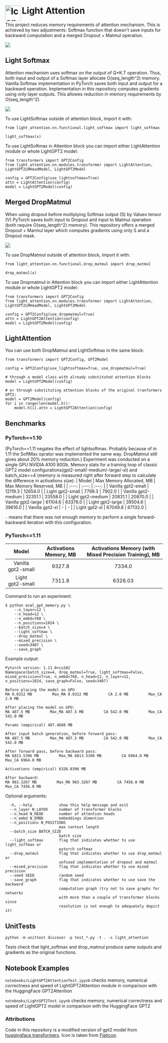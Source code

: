 # <img align="left" alt="Icon" width="50px" src="./img/lightweight.png"> Light Attention

This project reduces memory requirements of attention mechanism. This is achieved by two adjustments: Softmax function that doesn't save inputs for backward computation and a merged Dropout + Matmul operation.

<img src="./img/LightAttention.png">

## Light Softmax
Attention mechanism uses softmax on the output of Q*K.T operation. Thus, both input and output of a Softmax layer allocate O(seq_length^2) memory. 
Vanilla Softmax implementation in PyTorch saves both input and output for a backward operation. 
Implementation in this repository computes gradients using only layer outputs. This allowes reduction in memory requirements by O(seq_length^2).

<img src="./img/softmax.svg">

To use LightSoftmax outside of attention block, import it with:
```
from light_attention.nn.functional.light_softmax import light_softmax

light_softmax(x)
```

To use LightSoftmax in Attention block you can import either LightAttention module or whole LightGPT2 model:
```
from transformers import GPT2Config
from light_attention.nn.modules.transformer import LightAttention, LightGPT2LMHeadModel, LightGPT2Model

config = GPT2Config(use_lightsoftmax=True)
attn = LightAttention(config)
model = LightGPT2Model(config)
```

## Merged DropMatmul
When using dropout before multiplying Softmax output (S) by Values tensor (V) PyTorch saves both input to Dropout and input to Matmul operation (both require O(seq_length^2) memory). This repository offers a merged Dropout + Marmul layer which computes gradients using only S and a Dropout mask. 

<img src="./img/dropmatmul.svg">


To use DropMatmul outside of attention block, import it with:
```
from light_attention.nn.functional.drop_matmul import drop_matmul

drop_matmul(x)
```

To use Dropmatmul in Attention block you can import either LightAttention module or whole LightGPT2 model:
```
from transformers import GPT2Config
from light_attention.nn.modules.transformer import LightAttention, LightGPT2LMHeadModel, LightGPT2Model

config = GPT2Config(use_dropmatmul=True)
attn = LightGPT2Attention(config)
model = LightGPT2Model(config)
```

## LightAttention

You can use both DropMatmul and LightSoftmax in the same block:
```
from transformers import GPT2Config, GPT2Model

config = GPT2Config(use_lightsoftmax=True, use_dropmatmul=True)

# through a model class with already substituted attention blocks
model = LightGPT2Model(config)

# or through substituting attention blocks of the original tranformers GPT2:
model = GPT2Model(config)
for i in range(len(model.h)):
    model.h[i].attn = LightGPT2Attention(config)
```

## Benchmarks

### PyTorch==1.10 
(PyTorch==1.11 negates the effect of lightsoftmax. Probably because of in 1.11 the SoftMax oprator was implemented the same way. DropMatmul still gives about 20% memory reduction.) 
Experiment was conducted on a single GPU NVIDIA A100 80Gb. Memory stats for a training loop of classic GPT2 model configurations(gpt2-small/-medium/-large/-xl) and batch_size==4 (memory is measured right after forward step to calculate the difference in activations size):
| Model  | Max Memory Allocated, MB | Max Memory Reserved, MB |
|  :---:  |  :---:  |  :---:  |
| Vanilla gpt2-small | 12119.3 | 12654.0 |
| Light gpt2-small | 7799.3 | 7902.0 |
| Vanilla gpt2-medium | 32351.1 | 33558.0 |
| Light gpt2-medium | 20831.1 | 20870.0 |
| Vanilla gpt2-large | 61104.6 | 63376.0 |
| Light gpt2-large | 39504.6 | 39616.0 |
| Vanilla gpt2-xl | - | - |
| Light gpt2-xl | 67049.8 | 67132.0 |

```-``` means that there was not enough memory to perform a single forward-backward iteration with this configuration.

### PyTorch==1.11
<!-- | Model  | Max Memory Allocated, MB | Max Memory Reserved, MB |
|  :---:  |  :---:  |  :---:  |
| Vanilla gpt2-small | 9815.3 | 10322.0 |
| Vanilla gpt2-small <br /> (mixed precision training) | 7821.6 | 8196.0 |
| Light gpt2-small | 7799.3 | 7886.0 |
| Light gpt2-small <br /> (mixed precision training) | 6813.8 | 6964.0 | -->

| Model  | Activations Memory, MB | Activations Memory (with Mixed Precision Training), MB |
|  :---:  |  :---:  |  :---:  |
| Vanilla gpt2-small | 9327.8 | 7334.0 |
| Light gpt2-small | 7311.8 | 6326.03 |

Command to run an experiment: 
```shell
$ python eval_gpt_memory.py \
    --n_layer=12 \
    --n_head=12 \
    --n_embd=768 \
    --n_positions=1024 \
    --batch_size=4 \
    --light_softmax \
    --drop_matmul \
    --mixed_precision \
    --seed=3407 \
    --save_graph
```
Example output: 
```
Pytorch version: 1.11.0+cu102
Namespace(batch_size=4, drop_matmul=True, light_softmax=False, mixed_precision=True, n_embd=768, n_head=12, n_layer=12, n_positions=1024, save_graph=False, seed=3407)

Before placing the model on GPU
MA 0.0312 MB         Max_MA 0.0312 MB         CA 2.0 MB         Max_CA 2.0 MB

After placing the model on GPU:
MA 487.5 MB         Max_MA 487.5 MB         CA 542.0 MB         Max_CA 542.0 MB

Params (empirical) 487.4688 MB

After input batch generation, before forward pass:
MA 487.5 MB         Max_MA 487.5 MB         CA 542.0 MB         Max_CA 542.0 MB

After forward pass, before backward pass:
MA 6813.5396 MB         Max_MA 6813.5396 MB         CA 6964.0 MB         Max_CA 6964.0 MB

Activations (empirical) 6326.0396 MB

After backward:
MA 963.3267 MB         Max_MA 963.3267 MB         CA 7456.0 MB         Max_CA 7456.0 MB

```
Optional arguments:
```
  -h, --help            show this help message and exit
  --n_layer N_LAYER     number of transformer blocks
  --n_head N_HEAD       number of attention heads
  --n_embd N_EMBD       embeddings dimention
  --n_positions N_POSITIONS
                        max context length
  --batch_size BATCH_SIZE
                        batch size
  --light_softmax       flag that indicates whether to use light_softmax or
                        pytorch softmax
  --drop_matmul         flag that indicates whether to use drop_matmul or
                        unfused implementation of dropout and matmul
  --mixed_precision     flag that indicates whether to use mixed precision
  --seed SEED           random seed
  --save_graph          flag that indicates whether to use save the backward
                        computation graph (try not to save graphs for networks
                        with more than a couple of transformer blocks since
                        resolution is not enough to adequately depict it)
```



## UnitTests
```python -m unittest discover -p test_*.py -t . -s light_attention```

Tests check that light_softmax and drop_matmul produce same outputs and gradients as the original functions. 

## Notebook Examples
```notebooks/LightGPT2AttentionTest.ipynb``` checks memory, numerical correctness and speed of LightGPT2Attention module in comparison with the HuggingFace GPT2Attention

```notebooks/LightGPT2Test.ipynb``` checks memory, numerical correctness and speed of LightGPT2 model in comparison with the HuggingFace GPT2

### Attributions
Code in this repository is a modified version of gpt2 model from [huggingface transformers](https://github.com/huggingface/transformers).
Icon is taken from [Flaticon](https://www.flaticon.com/free-icons/lightweight).
